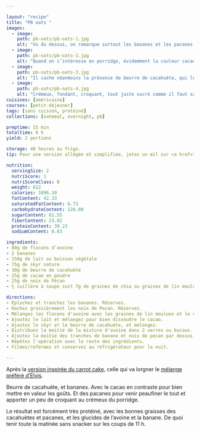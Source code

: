 ```yaml
---

layout: "recipe"
title: "PB oats "
images:
  - image:
    path: pb-oats/pb-oats-1.jpg
    alt: "Vu du dessus, on remarque surtout les bananes et les pacanes, promesse d’un porridge avec du fondant et du croquant."
  - image:
    path: pb-oats/pb-oats-2.jpg
    alt: "Quand on s’intéresse on porridge, évidemment la couleur cacao ne laisse aucun doute quand à la présence de cet ingrédient."
  - image:
    path: pb-oats/pb-oats-3.jpg
    alt: "Il cache néanmoins la présence de beurre de cacahuète, qui le rend particulièrement crémeux, et rappellerait même la crème glacée un peu fondue. Onctueux mais rassasiant grâce aux flocons d’avoine."
  - image:
    path: pb-oats/pb-oats-4.jpg
    alt: "Crémeux, fondant, croquant, tout juste sucré comme il faut sans avoir besoin d’en ajouter. C’est une version des overnight oats particulièrement riche et généreuse pour alimenter les grosses journées."
cuisines: [américaine]
courses: [petit-déjeuner]
tags: [sans cuisson, protéiné]
collections: [oatmeal, overnight, pb]

preptime: 15 min
totaltime: 6 h 
yield: 2 portions

storage: 48 heures au frigo.
tip: Pour une version allégée et simplifiée, jetez un œil sur <a href="pbb-oats.html">la recette des overnight oats PB&B</a>.

nutrition:
  servingSize: 2
  nutriScore: 1
  nutriScoreClass: B
  weight: 612
  calories: 1096.10
  fatContent: 42.33
  saturatedFatContent: 6.73
  carbohydrateContent: 126.80
  sugarContent: 61.55
  fiberContent: 23.82
  proteinContent: 39.23
  sodiumContent: 0.83

ingredients:
- 80g de flocons d’avoine
- 2 bananes
- 150g de lait ou boisson végétale
- 75g de skyr nature
- 30g de beurre de cacahuète
- 25g de cacao en poudre
- 25g de noix de Pécan
- ½ cuillère à soupe soit 7g de graines de chia ou graines de lin moulues

directions:
- Épluchez et tranchez les bananes. Réservez. 
- Hachez grossièrement les noix de Pecan. Réservez. 
- Mélangez les flocons d'avoine avec les graines de lin moulues et le cacao. Mélangez. 
- Ajoutez le lait et mélangez pour bien dissoudre le cacao. 
- Ajoutez le skyr et le beurre de cacahuète, et mélangez.  
- Distribuez la moitié de la mixture d'avoine dans 2 verres ou bocaux.
- Ajoutez la moitié des tranches de banane et noix de pecan par dessus.
- Répétez l'opération avec le reste des ingrédients.
- Filmez/refermez et conservez au réfrigérateur pour la nuit. 

---
```


Après la [version inspirée du carrot cake](carrot-cake-oats.html), celle qui va lorgner le [mélange préféré d’Elvis](bb-cups.html).

Beurre de cacahuète, et bananes. Avec le cacao en contraste pour bien mettre en valeur les goûts. Et des pacanes pour venir peaufiner le tout et apporter un peu de croquant au crémeux du porridge.

Le résultat est forcément très protéiné, avec les bonnes graisses des cacahuètes et pacanes, et les glucides de l’avoine et la banane. De quoi tenir toute la matinée sans snacker sur les coups de 11 h.